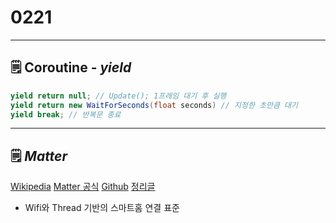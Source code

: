 # 0221

---

## 🗒️ Coroutine - *yield*

```csharp
yield return null; // Update(); 1프레임 대기 후 실행
yield return new WaitForSeconds(float seconds) // 지정한 초만큼 대기
yield break; // 반복문 종료
```

---

## 🗒️ *Matter*

[Wikipedia](https://en.wikipedia.org/wiki/Matter_(standard)) [Matter 공식](https://csa-iot.org/all-solutions/matter/) [Github](https://github.com/project-chip/connectedhomeip#readme) [정리글](https://zept-gmk.tistory.com/60)

- Wifi와 Thread 기반의 스마트홈 연결 표준